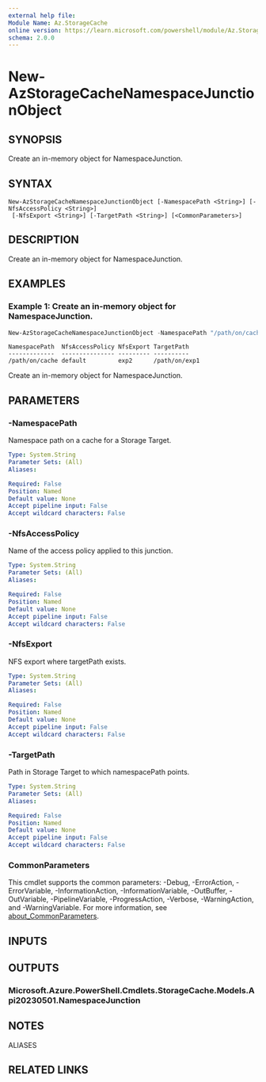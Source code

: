 ```yaml
---
external help file:
Module Name: Az.StorageCache
online version: https://learn.microsoft.com/powershell/module/Az.StorageCache/new-AzStorageCacheNamespaceJunctionObject
schema: 2.0.0
---
```


# New-AzStorageCacheNamespaceJunctionObject

## SYNOPSIS
Create an in-memory object for NamespaceJunction.

## SYNTAX

```
New-AzStorageCacheNamespaceJunctionObject [-NamespacePath <String>] [-NfsAccessPolicy <String>]
 [-NfsExport <String>] [-TargetPath <String>] [<CommonParameters>]
```

## DESCRIPTION
Create an in-memory object for NamespaceJunction.

## EXAMPLES

### Example 1: Create an in-memory object for NamespaceJunction.
```powershell
New-AzStorageCacheNamespaceJunctionObject -NamespacePath "/path/on/cache" -NfsAccessPolicy "default" -NfsExport "exp2" -TargetPath "/path/on/exp1"
```

```output
NamespacePath  NfsAccessPolicy NfsExport TargetPath
-------------  --------------- --------- ----------
/path/on/cache default         exp2      /path/on/exp1
```

Create an in-memory object for NamespaceJunction.

## PARAMETERS

### -NamespacePath
Namespace path on a cache for a Storage Target.

```yaml
Type: System.String
Parameter Sets: (All)
Aliases:

Required: False
Position: Named
Default value: None
Accept pipeline input: False
Accept wildcard characters: False
```

### -NfsAccessPolicy
Name of the access policy applied to this junction.

```yaml
Type: System.String
Parameter Sets: (All)
Aliases:

Required: False
Position: Named
Default value: None
Accept pipeline input: False
Accept wildcard characters: False
```

### -NfsExport
NFS export where targetPath exists.

```yaml
Type: System.String
Parameter Sets: (All)
Aliases:

Required: False
Position: Named
Default value: None
Accept pipeline input: False
Accept wildcard characters: False
```

### -TargetPath
Path in Storage Target to which namespacePath points.

```yaml
Type: System.String
Parameter Sets: (All)
Aliases:

Required: False
Position: Named
Default value: None
Accept pipeline input: False
Accept wildcard characters: False
```

### CommonParameters
This cmdlet supports the common parameters: -Debug, -ErrorAction, -ErrorVariable, -InformationAction, -InformationVariable, -OutBuffer, -OutVariable, -PipelineVariable, -ProgressAction, -Verbose, -WarningAction, and -WarningVariable. For more information, see [about_CommonParameters](http://go.microsoft.com/fwlink/?LinkID=113216).

## INPUTS

## OUTPUTS

### Microsoft.Azure.PowerShell.Cmdlets.StorageCache.Models.Api20230501.NamespaceJunction

## NOTES

ALIASES

## RELATED LINKS
